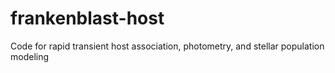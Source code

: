 # frankenblast-host
Code for rapid transient host association, photometry, and stellar population modeling
